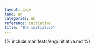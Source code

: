 ```yaml
---
layout: page
lang: en
categories: en
reference: initiative
title: "The initiative"
---
```


{% include manifesto/eng/initiative.md %}